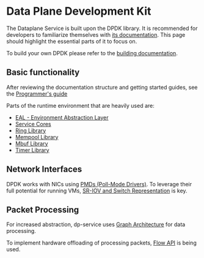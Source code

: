 # Data Plane Development Kit
The Dataplane Service is built upon the DPDK library. It is recommended for developers to familiarize themselves with [its documentation](http://core.dpdk.org/doc/). This page should highlight the essential parts of it to focus on.

To build your own DPDK please refer to the [building documentation](building.md).


## Basic functionality
After reviewing the documentation structure and getting started guides, see the [Programmer's guide](http://doc.dpdk.org/guides/prog_guide/overview.html)

Parts of the runtime environment that are heavily used are:
 - [EAL - Environment Abstraction Layer](http://doc.dpdk.org/guides/prog_guide/env_abstraction_layer.html)
 - [Service Cores](http://doc.dpdk.org/guides/prog_guide/service_cores.html)
 - [Ring Library](http://doc.dpdk.org/guides/prog_guide/ring_lib.html)
 - [Mempool Library](http://doc.dpdk.org/guides/prog_guide/mempool_lib.html)
 - [Mbuf Library](http://doc.dpdk.org/guides/prog_guide/mbuf_lib.html)
 - [Timer Library](http://doc.dpdk.org/guides/prog_guide/timer_lib.html)


## Network Interfaces
DPDK works with NICs using [PMDs (Poll-Mode Drivers)](http://doc.dpdk.org/guides/prog_guide/poll_mode_drv.html). To leverage their full potential for running VMs, [SR-IOV and Switch Representation](http://doc.dpdk.org/guides/prog_guide/switch_representation.html) is key.


## Packet Processing
For increased abstraction, dp-service uses [Graph Architecture](http://doc.dpdk.org/guides/prog_guide/graph_lib.html) for data processing.

To implement hardware offloading of processing packets, [Flow API](http://doc.dpdk.org/guides/prog_guide/rte_flow.html) is being used.

